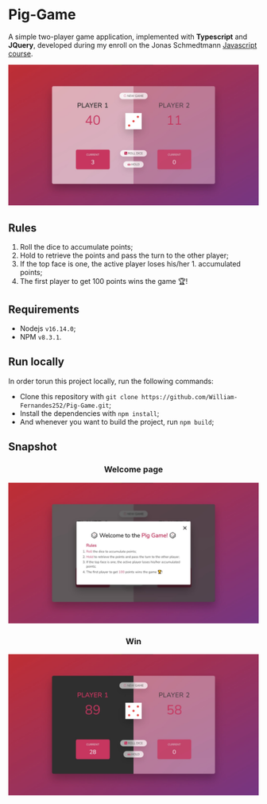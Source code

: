 # Pig-Game

A simple two-player game application, implemented with **Typescript** and **JQuery**, developed during my enroll on the Jonas Schmedtmann [Javascript course](https://www.udemy.com/course/the-complete-javascript-course/ 'Course page on Udemy').

![Game](./snapshot/game.jpg)

## Rules

1. Roll the dice to accumulate points;
1. Hold to retrieve the points and pass the turn to the other player;
1. If the top face is one, the active player loses his/her 1. accumulated points;
1. The first player to get 100 points wins the game 🏆!

## Requirements

-   Nodejs `v16.14.0`;
-   NPM `v8.3.1`.

## Run locally

In order torun this project locally, run the following commands:

-   Clone this repository with `git clone https://github.com/William-Fernandes252/Pig-Game.git`;
-   Install the dependencies with `npm install`;
-   And whenever you want to build the project, run `npm build`;

## Snapshot

<h3 align="center">Welcome page</h3>

![Rules](./snapshot/rules.jpg)

<h3 align="center">Win</h3>

![Winner](./snapshot/winner.jpg)

